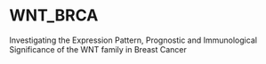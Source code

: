 # WNT_BRCA
Investigating the Expression Pattern, Prognostic and Immunological Significance of the WNT family in Breast Cancer
